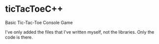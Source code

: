 # ticTacToeC++
Basic Tic-Tac-Toe Console Game

I've only added the files that I've written myself, not the libraries. Only the code is there. 
